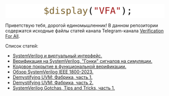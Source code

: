 <a href="https://t.me/verif_for_all"><img src="common/vfa.svg" align="center"></a>

Приветствую тебя, дорогой единомышленник! В данном репозитории содержатся исходные файлы статей канала Telegram-канала [Verification For All](https://t.me/verif_for_all).

Список статей:

- [SystemVerilog и виртуальный интерфейс.](./articles/virtual_intf/README.md)
- [Верификация на SystemVerilog. "Гонки" сигналов на симуляции.](./articles/race_condition/README.md)
- [Кодовое покрытие в функциональной верификации.](./articles/code_coverage/README.md)
- [Обзор SystemVerilog IEEE 1800-2023.](./articles/sv_ieee_2023/README.md)
- [Demystifying UVM: Фабрика, часть 1.](./articles/uvm_factory_0/README.md)
- [Demystifying UVM: Фабрика, часть 2.](./articles/uvm_factory_1/README.md)
- [SystemVerilog Gotchas, Tips and Tricks, часть 1.](./articles/gotchas_0/README.md)
